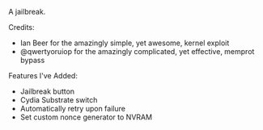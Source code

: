 A jailbreak.

Credits:

* Ian Beer for the amazingly simple, yet awesome, kernel exploit
* @qwertyoruiop for the amazingly complicated, yet effective, memprot bypass

Features I've Added:

* Jailbreak button
* Cydia Substrate switch
* Automatically retry upon failure
* Set custom nonce generator to NVRAM
